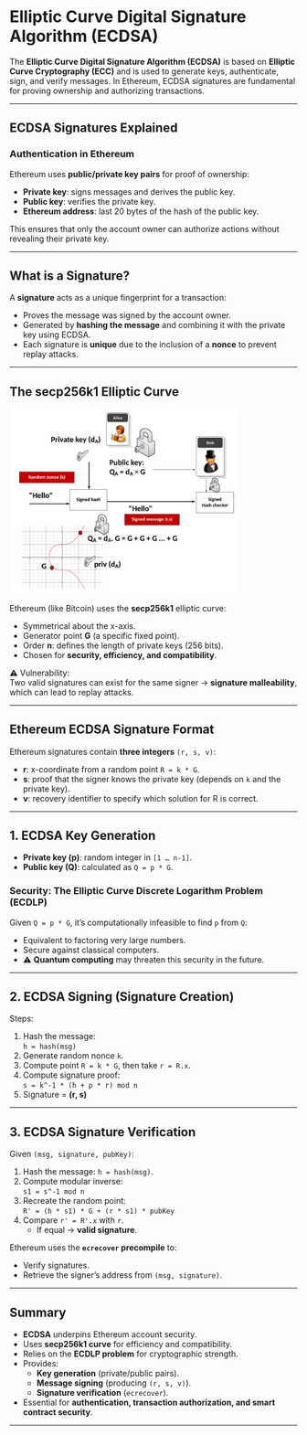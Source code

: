 # Elliptic Curve Digital Signature Algorithm (ECDSA)

The **Elliptic Curve Digital Signature Algorithm (ECDSA)** is based on **Elliptic Curve Cryptography (ECC)** and is used to generate keys, authenticate, sign, and verify messages. In Ethereum, ECDSA signatures are fundamental for proving ownership and authorizing transactions.

---

## ECDSA Signatures Explained

### Authentication in Ethereum
Ethereum uses **public/private key pairs** for proof of ownership:
- **Private key**: signs messages and derives the public key.
- **Public key**: verifies the private key.
- **Ethereum address**: last 20 bytes of the hash of the public key.

This ensures that only the account owner can authorize actions without revealing their private key.

---

## What is a Signature?

A **signature** acts as a unique fingerprint for a transaction:
- Proves the message was signed by the account owner.
- Generated by **hashing the message** and combining it with the private key using ECDSA.
- Each signature is **unique** due to the inclusion of a **nonce** to prevent replay attacks.

---

## The secp256k1 Elliptic Curve

<img src="./ecdsa.png" alt="ECDSA Diagram" width="400"/>


Ethereum (like Bitcoin) uses the **secp256k1** elliptic curve:
- Symmetrical about the x-axis.
- Generator point **G** (a specific fixed point).
- Order **n**: defines the length of private keys (256 bits).
- Chosen for **security, efficiency, and compatibility**.

⚠️ Vulnerability:  
Two valid signatures can exist for the same signer → **signature malleability**, which can lead to replay attacks.

---

## Ethereum ECDSA Signature Format

Ethereum signatures contain **three integers** `(r, s, v)`:

- **r**: x-coordinate from a random point `R = k * G`.
- **s**: proof that the signer knows the private key (depends on `k` and the private key).
- **v**: recovery identifier to specify which solution for R is correct.

---

## 1. ECDSA Key Generation

- **Private key (p)**: random integer in `[1 … n-1]`.
- **Public key (Q)**: calculated as `Q = p * G`.

### Security: The Elliptic Curve Discrete Logarithm Problem (ECDLP)
Given `Q = p * G`, it’s computationally infeasible to find `p` from `Q`:
- Equivalent to factoring very large numbers.
- Secure against classical computers.
- ⚠️ **Quantum computing** may threaten this security in the future.

---

## 2. ECDSA Signing (Signature Creation)

Steps:
1. Hash the message:  
   `h = hash(msg)`
2. Generate random nonce `k`.
3. Compute point `R = k * G`, then take `r = R.x`.
4. Compute signature proof:  
   `s = k^-1 * (h + p * r) mod n`
5. Signature = **(r, s)**

---

## 3. ECDSA Signature Verification

Given `(msg, signature, pubKey)`:
1. Hash the message: `h = hash(msg)`.
2. Compute modular inverse:  
   `s1 = s^-1 mod n`
3. Recreate the random point:  
   `R' = (h * s1) * G + (r * s1) * pubKey`
4. Compare `r' = R'.x` with `r`.
   - If equal → **valid signature**.

Ethereum uses the **`ecrecover` precompile** to:
- Verify signatures.
- Retrieve the signer’s address from `(msg, signature)`.

---

## Summary

- **ECDSA** underpins Ethereum account security.
- Uses **secp256k1 curve** for efficiency and compatibility.
- Relies on the **ECDLP problem** for cryptographic strength.
- Provides:
  - **Key generation** (private/public pairs).
  - **Message signing** (producing `(r, s, v)`).
  - **Signature verification** (`ecrecover`).
- Essential for **authentication, transaction authorization, and smart contract security**.

---

